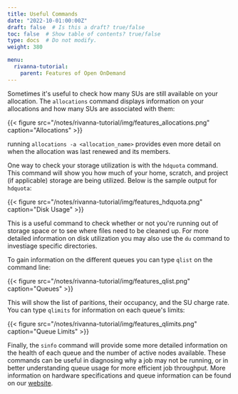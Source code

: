 ```yaml
---
title: Useful Commands
date: "2022-10-01:00:00Z"
draft: false  # Is this a draft? true/false
toc: false  # Show table of contents? true/false
type: docs  # Do not modify.
weight: 380

menu:
  rivanna-tutorial:
    parent: Features of Open OnDemand
---
```


Sometimes it's useful to check how many SUs are still available on your allocation. The ```allocations``` command displays information on your allocations and how many SUs are associated with them:

{{< figure src="/notes/rivanna-tutorial/img/features_allocations.png" caption="Allocations" >}}

running ```allocations -a <allocation_name>``` provides even more detail on when the allocation was last renewed and its members.



One way to check your storage utilization is with the ```hdquota``` command. This command will show you how much of your home, scratch, and project (if applicable) storage are being utilized. Below is the sample output for ```hdquota```:

{{< figure src="/notes/rivanna-tutorial/img/features_hdquota.png" caption="Disk Usage" >}}

This is a useful command to check whether or not you're running out of storage space or to see where files need to be cleaned up. For more detailed information on disk utilization you may also use the ```du``` command to investiage specific directories.


To gain information on the different queues you can type ```qlist``` on the command line:

{{< figure src="/notes/rivanna-tutorial/img/features_qlist.png" caption="Queues" >}}

This will show the list of paritions, their occupancy, and the SU charge rate. You can type ```qlimits``` for information on each queue's limits:

{{< figure src="/notes/rivanna-tutorial/img/features_qlimits.png" caption="Queue Limits" >}}

Finally, the ```sinfo``` command will provide some more detailed information on the health of each queue and the number of active nodes available. These commands can be useful in diagnosing why a job may not be running, or in better understanding queue usage for more efficient job throughput. More information on hardware specifications and queue information can be found on our [website](https://www.rc.virginia.edu/userinfo/rivanna/overview/#system-details).

